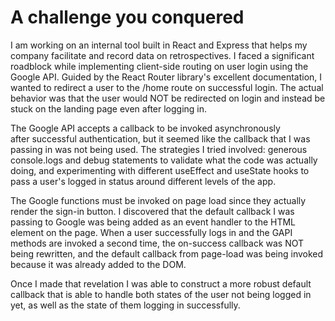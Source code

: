 # A challenge you conquered
I am working on an internal tool built in React and Express that helps my
company facilitate and record data on retrospectives. I faced a significant
roadblock while implementing client-side routing on user login using the Google
API. Guided by the React Router library's excellent documentation, I wanted to
redirect a user to the /home route on successful login. The actual behavior was
that the user would NOT be redirected on login and instead be stuck on the
landing page even after logging in.

The Google API accepts a callback to be invoked asynchronously after successful
authentication, but it seemed like the callback that I was passing in was not
being used. The strategies I tried involved: generous console.logs and debug
statements to validate what the code was actually doing, and experimenting with
different useEffect and useState hooks to pass a user's logged in status around
different levels of the app. 

The Google functions must be invoked on page load since they actually render the
sign-in button. I discovered that the default callback I was passing to Google
was being added as an event handler to the HTML element on the page. When a user
successfully logs in and the GAPI methods are invoked a second time, the
on-success callback was NOT being rewritten, and the default callback from
page-load was being invoked because it was already added to the DOM. 

Once I made that revelation I was able to construct a more robust default
callback that is able to handle both states of the user not being logged in yet,
as well as the state of them logging in successfully.
